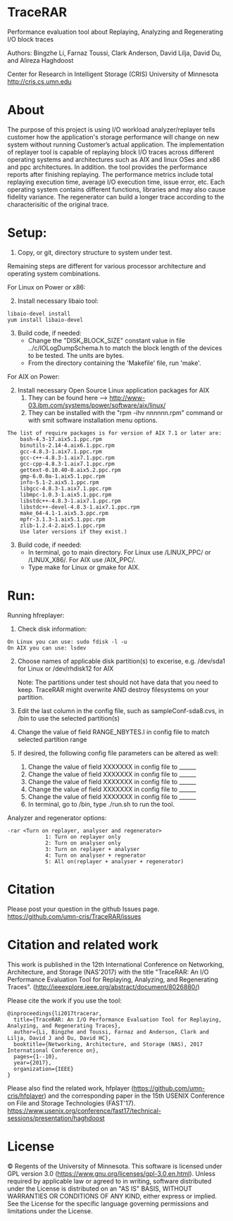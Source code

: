 TraceRAR
========

Performance evaluation tool about Replaying, Analyzing and Regenerating I/O block traces

Authors: Bingzhe Li, Farnaz Toussi, Clark Anderson, David Lilja, David Du, and Alireza Haghdoost

Center for Research in Intelligent Storage (CRIS)
University of Minnesota
http://cris.cs.umn.edu

About
========

The purpose of this project is using I/O workload analyzer/replayer tells customer how the application's storage performance will change on new system without running Customer’s actual application. The implementation of replayer tool is capable of replaying block I/O traces across different operating systems and architectures such as AIX and linux OSes and x86 and ppc architectures. In addition. the tool provides the performance reports after finishing replaying. The performance metrics include total replaying execution time, average I/O execution time, issue error, etc. Each operating system contains different functions, libraries and may also cause fidelity variance. The regenerator can build a longer trace according to the characterisitic of the original trace. 


Setup:
========
1. Copy, or git, directory structure to system under test.
 
Remaining steps are different for various processor architecture and operating system combinations.

For Linux on Power or x86:

2. Install necessary libaio tool:
```
libaio-devel install
yum install libaio-devel
```

3. Build code, if needed:
    * Change the "DISK_BLOCK_SIZE" constant value in file ../c/IOLogDumpSchema.h to match the block length of the devices to be tested. The units are bytes. 
    * From the directory containing the 'Makefile' file, run 'make'.


For AIX on Power:

2. Install necessary Open Source Linux application packages for AIX
    1. They can be found here --> http://www-03.ibm.com/systems/power/software/aix/linux/
    2. They can be installed with the "rpm -ihv nnnnnn.rpm" command or with smit software installation menu options.
```
The list of require packages is for version of AIX 7.1 or later are:
	bash-4.3-17.aix5.1.ppc.rpm
	binutils-2.14-4.aix6.1.ppc.rpm
	gcc-4.8.3-1.aix7.1.ppc.rpm
	gcc-c++-4.8.3-1.aix7.1.ppc.rpm
	gcc-cpp-4.8.3-1.aix7.1.ppc.rpm
	gettext-0.10.40-8.aix5.2.ppc.rpm
	gmp-6.0.0a-1.aix5.1.ppc.rpm
	info-5.1-2.aix5.1.ppc.rpm
	libgcc-4.8.3-1.aix7.1.ppc.rpm
	libmpc-1.0.3-1.aix5.1.ppc.rpm
	libstdc++-4.8.3-1.aix7.1.ppc.rpm
	libstdc++-devel-4.8.3-1.aix7.1.ppc.rpm
	make_64-4.1-1.aix5.3.ppc.rpm
	mpfr-3.1.3-1.aix5.1.ppc.rpm
	zlib-1.2.4-2.aix5.1.ppc.rpm
	Use later versions if they exist.)
```
    
	
3. Build code, if needed:	
     * In terminal, go to main directory. For Linux use /LINUX_PPC/ or /LINUX_X86/. For AIX use /AIX_PPC/. 
     * Type make for Linux or gmake for AIX.
		   

Run:
========
Running hfreplayer:
1. Check disk information:
```
On Linux you can use: sudo fdisk -l -u
On AIX you can use: lsdev 
```	
2. Choose names of applicable disk partition(s) to excerise, e.g. /dev/sda1 for Linux or /dev/rhdisk12 for AIX

   Note: The partitions under test should not have data that you need to keep. TraceRAR might overwrite AND destroy filesystems on your partition.
	
3. Edit the last column in the config file, such as sampleConf-sda8.cvs, in /bin to use the selected partition(s)
      
4. Change the value of field RANGE_NBYTES.I in config file to match selected partition range
      
5. If desired, the following config file parameters can be altered as well: 
   1. Change the value of field XXXXXXX in config file to ______
   2. Change the value of field XXXXXXX in config file to ______
   3. Change the value of field XXXXXXX in config file to ______
   4. Change the value of field XXXXXXX in config file to ______
   5. Change the value of field XXXXXXX in config file to ______
   6. In terminal, go to /bin, type ./run.sh to run the tool.


Analyzer and regenerator options:
```
-rar <Turn on replayer, analyser and regenerator>
			1: Turn on replayer only
			2: Turn on analyser only
			3: Turn on replayer + analyser
			4: Turn on analyser + regnerator
			5: All on(replayer + analyser + regenerator)
```
Citation
=======
Please post your question in the github Issues page. 
https://github.com/umn-cris/TraceRAR/issues


Citation and related work
=========
This work is published in the 12th International Conference on Networking, Architecture, and Storage (NAS'2017) with the title "TraceRAR: An I/O Performance Evaluation Tool for Replaying, Analyzing, and Regenerating Traces". (http://ieeexplore.ieee.org/abstract/document/8026880/)

Please cite the work if you use the tool:
```
@inproceedings{li2017tracerar,
  title={TraceRAR: An I/O Performance Evaluation Tool for Replaying, Analyzing, and Regenerating Traces},
  author={Li, Bingzhe and Toussi, Farnaz and Anderson, Clark and Lilja, David J and Du, David HC},
  booktitle={Networking, Architecture, and Storage (NAS), 2017 International Conference on},
  pages={1--10},
  year={2017},
  organization={IEEE}
}
```
Please also find the related work, hfplayer (https://github.com/umn-cris/hfplayer) and the corresponding paper in the 15th USENIX Conference on File and Storage Technologies (FAST'17). https://www.usenix.org/conference/fast17/technical-sessions/presentation/haghdoost

License
=======
© Regents of the University of Minnesota. This software is licensed under GPL version 3.0 (https://www.gnu.org/licenses/gpl-3.0.en.html).
Unless required by applicable law or agreed to in writing, software distributed under the License is distributed on an "AS IS" BASIS, WITHOUT WARRANTIES OR CONDITIONS OF ANY KIND, either express or implied. See the License for the specific language governing permissions and limitations under the License.

